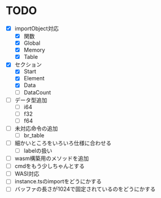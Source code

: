 # TODO

- [x] importObject対応
  - [x] 関数
  - [x] Global
  - [x] Memory
  - [x] Table
- [x] セクション
  - [x] Start
  - [x] Element
  - [x] Data
  - [ ] DataCount
- [ ] データ型追加
  - [ ] i64
  - [ ] f32
  - [ ] f64
- [ ] 未対応命令の追加
  - [ ] br_table
- [ ] 細かいところをいろいろ仕様に合わせる
  - [ ] labelの扱い
- [ ] wasm構築用のメソッドを追加
- [ ] cmdをもう少しちゃんとする
- [ ] WASI対応
- [ ] instance.tsのimportをどうにかする
- [ ] バッファの長さが1024で固定されているのをどうにかする
